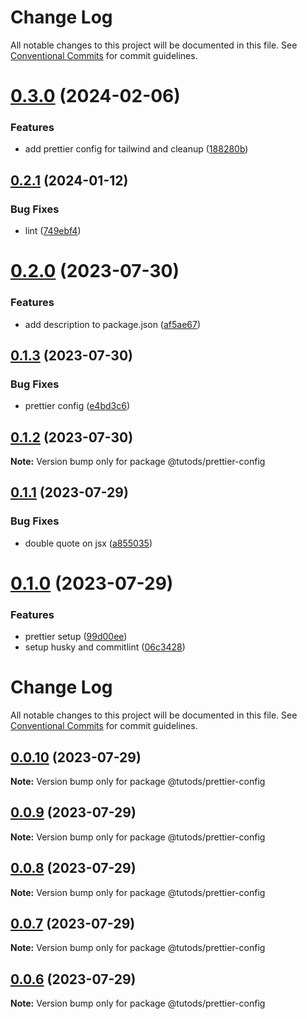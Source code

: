 # Change Log

All notable changes to this project will be documented in this file.
See [Conventional Commits](https://conventionalcommits.org) for commit guidelines.

# [0.3.0](https://github.com/tutods/lib/compare/@tutods/prettier-config@0.2.1...@tutods/prettier-config@0.3.0) (2024-02-06)

### Features

- add prettier config for tailwind and cleanup ([188280b](https://github.com/tutods/lib/commit/188280b43e518dad3ceae0286588cce9aab00c12))

## [0.2.1](https://github.com/tutods/lib/compare/@tutods/prettier-config@0.2.0...@tutods/prettier-config@0.2.1) (2024-01-12)

### Bug Fixes

- lint ([749ebf4](https://github.com/tutods/lib/commit/749ebf4121ce788fab1852dd68a5c30afa86c381))

# [0.2.0](https://github.com/tutods/lib/compare/@tutods/prettier-config@0.1.3...@tutods/prettier-config@0.2.0) (2023-07-30)

### Features

- add description to package.json ([af5ae67](https://github.com/tutods/lib/commit/af5ae6705d3178f4688afcb54398db1bf14e68dd))

## [0.1.3](https://github.com/tutods/lib/compare/@tutods/prettier-config@0.1.2...@tutods/prettier-config@0.1.3) (2023-07-30)

### Bug Fixes

- prettier config ([e4bd3c6](https://github.com/tutods/lib/commit/e4bd3c68e1ff237935f33ae8daf3ca0fa7d5167f))

## [0.1.2](https://github.com/tutods/lib/compare/@tutods/prettier-config@0.1.1...@tutods/prettier-config@0.1.2) (2023-07-30)

**Note:** Version bump only for package @tutods/prettier-config

## [0.1.1](https://github.com/tutods/lib/compare/@tutods/prettier-config@0.1.0...@tutods/prettier-config@0.1.1) (2023-07-29)

### Bug Fixes

- double quote on jsx ([a855035](https://github.com/tutods/lib/commit/a8550354237f4f9079ffb409a1c9410c16c8b69c))

# [0.1.0](https://github.com/tutods/lib/compare/@tutods/prettier-config@0.0.10...@tutods/prettier-config@0.1.0) (2023-07-29)

### Features

- prettier setup ([99d00ee](https://github.com/tutods/lib/commit/99d00ee9001577edc499ac75478a7c1bffb1c81b))
- setup husky and commitlint ([06c3428](https://github.com/tutods/lib/commit/06c3428a7e9db52828ef11e58af92bbadee833d7))

# Change Log

All notable changes to this project will be documented in this file. See
[Conventional Commits](https://conventionalcommits.org) for commit guidelines.

## [0.0.10](https://github.com/tutods/lib/compare/@tutods/prettier-config@0.0.9...@tutods/prettier-config@0.0.10) (2023-07-29)

**Note:** Version bump only for package @tutods/prettier-config

## [0.0.9](https://github.com/tutods/lib/compare/@tutods/prettier-config@0.0.8...@tutods/prettier-config@0.0.9) (2023-07-29)

**Note:** Version bump only for package @tutods/prettier-config

## [0.0.8](https://github.com/tutods/lib/compare/@tutods/prettier-config@0.0.7...@tutods/prettier-config@0.0.8) (2023-07-29)

**Note:** Version bump only for package @tutods/prettier-config

## [0.0.7](https://github.com/tutods/lib/compare/@tutods/prettier-config@0.0.6...@tutods/prettier-config@0.0.7) (2023-07-29)

**Note:** Version bump only for package @tutods/prettier-config

## [0.0.6](https://github.com/tutods/lib/compare/@tutods/prettier-config@0.0.5...@tutods/prettier-config@0.0.6) (2023-07-29)

**Note:** Version bump only for package @tutods/prettier-config
